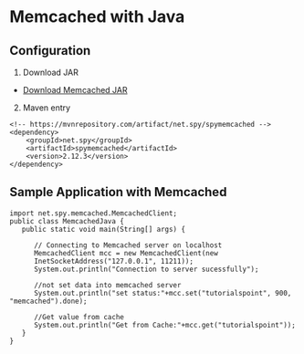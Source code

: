 # Memcached with Java

## Configuration 
1. Download JAR
* [Download Memcached JAR](https://mvnrepository.com/artifact/net.spy/spymemcached/2.12.3)
2. Maven entry
```
<!-- https://mvnrepository.com/artifact/net.spy/spymemcached -->
<dependency>
    <groupId>net.spy</groupId>
    <artifactId>spymemcached</artifactId>
    <version>2.12.3</version>
</dependency>
```

## Sample Application with Memcached
```
import net.spy.memcached.MemcachedClient;
public class MemcachedJava {
   public static void main(String[] args) {
      
      // Connecting to Memcached server on localhost
      MemcachedClient mcc = new MemcachedClient(new
      InetSocketAddress("127.0.0.1", 11211));
      System.out.println("Connection to server sucessfully");
      
      //not set data into memcached server
      System.out.println("set status:"+mcc.set("tutorialspoint", 900, "memcached").done);
      
      //Get value from cache
      System.out.println("Get from Cache:"+mcc.get("tutorialspoint"));
   }
}
```
